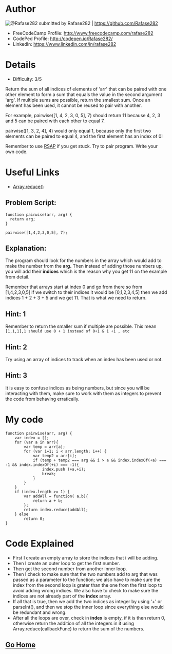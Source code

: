 # Author

![@Rafase282](https://avatars0.githubusercontent.com/Rafase282?&s=128) submitted by Rafase282 | https://github.com/Rafase282

* FreeCodeCamp Profile: http://www.freecodecamp.com/rafase282
* CodePed Profile: http://codepen.io/Rafase282/
* LinkedIn: https://www.linkedin.com/in/rafase282

# Details

* Difficulty: 3/5

Return the sum of all indices of elements of 'arr' that can be paired with one other element to form a sum that equals the value in the second argument 'arg'. If multiple sums are possible, return the smallest sum. Once an element has been used, it cannot be reused to pair with another.

For example, pairwise([1, 4, 2, 3, 0, 5], 7) should return 11 because 4, 2, 3 and 5 can be paired with each other to equal 7.

pairwise([1, 3, 2, 4], 4) would only equal 1, because only the first two elements can be paired to equal 4, and the first element has an index of 0!

Remember to use [RSAP](http://www.freecodecamp.com/field-guide/how-do-i-get-help-when-I-get-stuck) if you get stuck. Try to pair program. Write your own code.

# Useful Links

* [Array.reduce()](https://developer.mozilla.org/en-US/docs/Web/JavaScript/Reference/Global_Objects/Array/Reduce)

## Problem Script:

```
function pairwise(arr, arg) {
  return arg;
}

pairwise([1,4,2,3,0,5], 7);
```

## Explanation:

The program should look for the numbers in the array which would add to make the number from the **arg.** Then instead of adding those numbers up, you will add their **indices** which is the reason why you get 11 on the example from detail.

Remember that arrays start at index 0 and go from there so from [1,4,2,3,0,5] if we switch to their indices it would be [0,1,2,3,4,5] then we add indices 1 + 2 + 3 + 5 and we get 11. That is what we need to return.

## Hint: 1

Remember to return the smaller sum if multiple are possible. This mean ```[1,1,1],1 should use 0 + 1 instead of 0+1 & 1 +1 , etc```

## Hint: 2
Try using an array of indices to track when an index has been used or not.

## Hint: 3
It is easy to confuse indices as being numbers, but since you will be interacting with them, make sure to work with them as integers to prevent the code from behaving erratically.

# My code

```
function pairwise(arr, arg) {
    var index = [];
    for (var a in arr){
        var temp = arr[a];
        for (var i=1; i < arr.length; i++) {
            var temp2 = arr[i];
            if (temp + temp2 === arg && i > a && index.indexOf(+a) === -1 && index.indexOf(+i) === -1){
                index.push (+a,+i);
                break;
            }
        }
    }
    if (index.length >= 1) {
        var addAll = function( a,b){
            return a + b;
        };
        return index.reduce(addAll);
    } else 
        return 0;
}
```
# Code Explained

* First I create an empty array to store the indices that i will be adding.
* Then I create an outer loop to get the first number.
* Then get the second number from another inner loop.
* Then I check to make sure that the two numbers add to arg that was passed as a parameter to the function; we also have to make sure the index from the second loop is grater than the one from the first loop to avoid adding wrong indices. We also have to check to make sure the indices are not already part of the **index** array.
* If all that is true, then we add the two indices as integer by using '+' or parseInt(), and then we stop the inner loop since everything else would be redundant and wrong.
* After all the loops are over, check in **index** is empty, if it is then return 0, otherwise return the addition of all the integers in it using Array.reduce(callbackFunc) to return the sum of the numbers.

## [Go Home](https://github.com/Rafase282/My-FreeCodeCamp-Code/wiki)